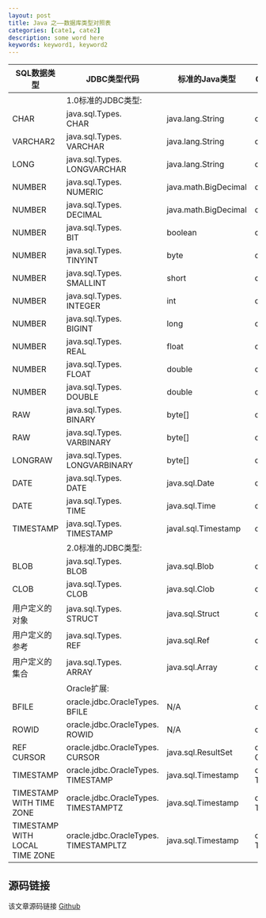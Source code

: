 ```yaml
---
layout: post
title: Java 之——数据库类型对照表
categories: [cate1, cate2]
description: some word here
keywords: keyword1, keyword2
---
```


| SQL数据类型 | JDBC类型代码 | 标准的Java类型 | Oracle扩展的Java类型 |
| ---- | ---- | ---- | ---- |
|   | 1.0标准的JDBC类型: |   |   |
| CHAR | java.sql.Types.<br>CHAR | java.lang.String | oracle.sql.CHAR |
| VARCHAR2 | java.sql.Types.<br>VARCHAR | java.lang.String | oracle.sql.CHAR |
| LONG | java.sql.Types.<br>LONGVARCHAR | java.lang.String | oracle.sql.CHAR |
| NUMBER | java.sql.Types.<br>NUMERIC | java.math.BigDecimal | oracle.sql.NUMBER |
| NUMBER | java.sql.Types.<br>DECIMAL | java.math.BigDecimal | oracle.sql.NUMBER |
| NUMBER | java.sql.Types.<br>BIT | boolean | oracle.sql.NUMBER |
| NUMBER | java.sql.Types.<br>TINYINT | byte | oracle.sql.NUMBER |
| NUMBER | java.sql.Types.<br>SMALLINT | short | oracle.sql.NUMBER |
| NUMBER | java.sql.Types.<br>INTEGER | int | oracle.sql.NUMBER |
| NUMBER | java.sql.Types.<br>BIGINT | long | oracle.sql.NUMBER |
| NUMBER | java.sql.Types.<br>REAL | float | oracle.sql.NUMBER |
| NUMBER | java.sql.Types.<br>FLOAT | double | oracle.sql.NUMBER |
| NUMBER | java.sql.Types.<br>DOUBLE | double | oracle.sql.NUMBER |
| RAW | java.sql.Types.<br>BINARY | byte[] | oracle.sql.RAW |
| RAW | java.sql.Types.<br>VARBINARY | byte[] | oracle.sql.RAW |
| LONGRAW | java.sql.Types.<br>LONGVARBINARY | byte[] | oracle.sql.RAW |
| DATE | java.sql.Types.<br>DATE | java.sql.Date | oracle.sql.DATE |
| DATE | java.sql.Types.<br>TIME | java.sql.Time | oracle.sql.DATE |
| TIMESTAMP | java.sql.Types.<br>TIMESTAMP | javal.sql.Timestamp | oracle.sql.TIMESTAMP |
|   | 2.0标准的JDBC类型: |   |   |
| BLOB | java.sql.Types.<br>BLOB | java.sql.Blob | oracle.sql.BLOB |
| CLOB | java.sql.Types.<br>CLOB | java.sql.Clob | oracle.sql.CLOB |
| 用户定义的对象 | java.sql.Types.<br>STRUCT | java.sql.Struct | oracle.sql.STRUCT |
| 用户定义的参考 | java.sql.Types.<br>REF | java.sql.Ref | oracle.sql.REF |
| 用户定义的集合 | java.sql.Types.<br>ARRAY | java.sql.Array | oracle.sql.ARRAY |
|   | Oracle扩展: |   |   |
| BFILE | oracle.jdbc.OracleTypes.<br>BFILE | N/A | oracle.sql.BFILE |
| ROWID | oracle.jdbc.OracleTypes.<br>ROWID | N/A | oracle.sql.ROWID |
| REF CURSOR | oracle.jdbc.OracleTypes.<br>CURSOR | java.sql.ResultSet | oracle.jdbc.<br>OracleResultSet |
| TIMESTAMP | oracle.jdbc.OracleTypes.<br>TIMESTAMP | java.sql.Timestamp | oracle.sql.<br>TIMESTAMP |
| TIMESTAMP WITH TIME ZONE | oracle.jdbc.OracleTypes.<br>TIMESTAMPTZ | java.sql.Timestamp | oracle.sql.<br>TIMESTAMPTZ |
| TIMESTAMP WITH LOCAL TIME ZONE | oracle.jdbc.OracleTypes.<br>TIMESTAMPLTZ | java.sql.Timestamp | oracle.sql.<br>TIMESTAMPLTZ |


## 源码链接
该文章源码链接 [Github](url)